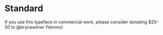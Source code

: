 # Standard

If you use this typeface in commercial work, please consider donating $25–50  to @brycewilner (Venmo)
